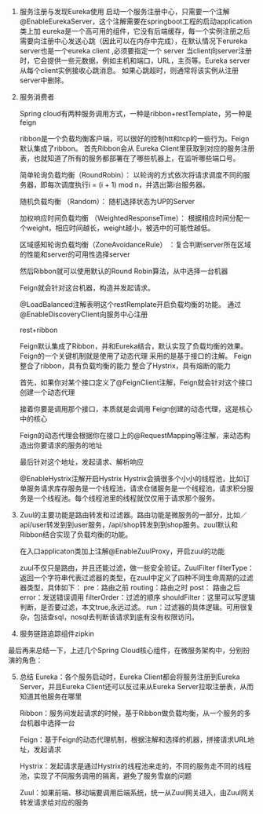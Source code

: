  1. 服务注册与发现Eureka使用
    启动一个服务注册中心，只需要一个注解@EnableEurekaServer，这个注解需要在springboot工程的启动application类上加
    eureka是一个高可用的组件，它没有后端缓存，每一个实例注册之后需要向注册中心发送心跳（因此可以在内存中完成），在默认情况下erureka server也是一个eureka client ,必须要指定一个 server
    当client向server注册时，它会提供一些元数据，例如主机和端口，URL，主页等。Eureka server 从每个client实例接收心跳消息。 如果心跳超时，则通常将该实例从注册server中删除。
 
 2. 服务消费者
    
    Spring cloud有两种服务调用方式，一种是ribbon+restTemplate，另一种是feign
    
    ribbon是一个负载均衡客户端，可以很好的控制htt和tcp的一些行为。Feign默认集成了ribbon。
    首先Ribbon会从 Eureka Client里获取到对应的服务注册表，也就知道了所有的服务都部署在了哪些机器上，在监听哪些端口号。
    
    简单轮询负载均衡（RoundRobin）： 以轮询的方式依次将请求调度不同的服务器，即每次调度执行i = (i + 1) mod n，并选出第i台服务器。
    
    随机负载均衡 （Random）： 随机选择状态为UP的Server
    
    加权响应时间负载均衡 （WeightedResponseTime）： 根据相应时间分配一个weight，相应时间越长，weight越小，被选中的可能性越低。
    
    区域感知轮询负载均衡（ZoneAvoidanceRule） ：复合判断server所在区域的性能和server的可用性选择server
    
    然后Ribbon就可以使用默认的Round Robin算法，从中选择一台机器
    
    Feign就会针对这台机器，构造并发起请求。
    
    @LoadBalanced注解表明这个restRemplate开启负载均衡的功能。
    通过@EnableDiscoveryClient向服务中心注册
   
    rest+ribbon 
    
    Feign默认集成了Ribbon，并和Eureka结合，默认实现了负载均衡的效果。Feign的一个关键机制就是使用了动态代理
    采用的是基于接口的注解。
    Feign 整合了ribbon，具有负载均衡的能力
    整合了Hystrix，具有熔断的能力
    
    首先，如果你对某个接口定义了@FeignClient注解，Feign就会针对这个接口创建一个动态代理
    
    接着你要是调用那个接口，本质就是会调用 Feign创建的动态代理，这是核心中的核心
    
    Feign的动态代理会根据你在接口上的@RequestMapping等注解，来动态构造出你要请求的服务的地址
    
    最后针对这个地址，发起请求、解析响应
    
    @EnableHystrix注解开启Hystrix
    Hystrix会搞很多个小小的线程池，比如订单服务请求库存服务是一个线程池，请求仓储服务是一个线程池，请求积分服务是一个线程池。每个线程池里的线程就仅仅用于请求那个服务。
    
3. Zuul的主要功能是路由转发和过滤器。路由功能是微服务的一部分，比如／api/user转发到到user服务，/api/shop转发到到shop服务。zuul默认和Ribbon结合实现了负载均衡的功能。      

   在入口applicaton类加上注解@EnableZuulProxy，开启zuul的功能
   
   zuul不仅只是路由，并且还能过滤，做一些安全验证。ZuulFilter
   filterType：返回一个字符串代表过滤器的类型，在zuul中定义了四种不同生命周期的过滤器类型，具体如下：
   pre：路由之前
   routing：路由之时
   post： 路由之后
   error：发送错误调用
   filterOrder：过滤的顺序
   shouldFilter：这里可以写逻辑判断，是否要过滤，本文true,永远过滤。
   run：过滤器的具体逻辑。可用很复杂，包括查sql，nosql去判断该请求到底有没有权限访问。

4. 服务链路追踪组件zipkin


最后再来总结一下，上述几个Spring Cloud核心组件，在微服务架构中，分别扮演的角色：

 
5. 总结
   Eureka：各个服务启动时，Eureka Client都会将服务注册到Eureka Server，并且Eureka Client还可以反过来从Eureka Server拉取注册表，从而知道其他服务在哪里

   Ribbon：服务间发起请求的时候，基于Ribbon做负载均衡，从一个服务的多台机器中选择一台

   Feign：基于Feign的动态代理机制，根据注解和选择的机器，拼接请求URL地址，发起请求

   Hystrix：发起请求是通过Hystrix的线程池来走的，不同的服务走不同的线程池，实现了不同服务调用的隔离，避免了服务雪崩的问题

   Zuul：如果前端、移动端要调用后端系统，统一从Zuul网关进入，由Zuul网关转发请求给对应的服务